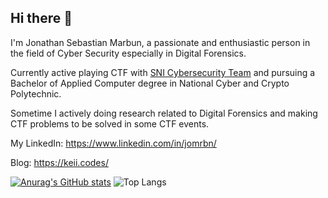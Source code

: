 ## Hi there 👋
I'm Jonathan Sebastian Marbun, a passionate and enthusiastic person in the field of Cyber Security especially in Digital Forensics.

Currently active playing CTF with [SNI Cybersecurity Team](https://serikatnewbie.me) and pursuing a Bachelor of Applied Computer degree in National Cyber and Crypto Polytechnic.

Sometime I actively doing research related to Digital Forensics and making CTF problems to be solved in some CTF events.

My LinkedIn: https://www.linkedin.com/in/jomrbn/

Blog: https://keii.codes/

[![Anurag's GitHub stats](https://github-readme-stats.vercel.app/api?username=jonscafe)](https://github.com/anuraghazra/github-readme-stats)
![Top Langs](https://github-readme-stats.vercel.app/api/top-langs/?username=jonscafe&layout=compact)
<!--
**jonscafe/jonscafe** is a ✨ _special_ ✨ repository because its `README.md` (this file) appears on your GitHub profile.

Here are some ideas to get you started:

- 🔭 I’m currently working on ...
- 🌱 I’m currently learning ...
- 👯 I’m looking to collaborate on ...
- 🤔 I’m looking for help with ...
- 💬 Ask me about ...
- 📫 How to reach me: ...
- 😄 Pronouns: ...
- ⚡ Fun fact: ...
-->
